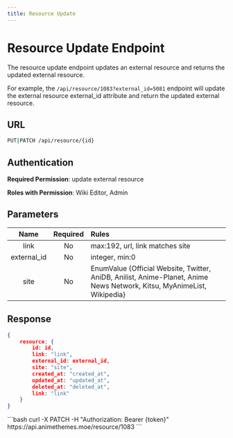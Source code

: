 ```yaml
---
title: Resource Update
---
```


<Block>

# Resource Update Endpoint

The resource update endpoint updates an external resource and returns the updated external resource.

For example, the `/api/resource/1083?external_id=5081` endpoint will update the external resource external_id attribute and return the updated external resource.

## URL

```sh
PUT|PATCH /api/resource/{id}
```

## Authentication

**Required Permission**: update external resource

**Roles with Permission**: Wiki Editor, Admin

## Parameters

| Name        | Required | Rules                                                                                                                  |
| :---------: | :------: | :--------------------------------------------------------------------------------------------------------------------- |
| link        | No       | max:192, url, link matches site                                                                                        |
| external_id | No       | integer, min:0                                                                                                         |
| site        | No       | EnumValue {Official Website, Twitter, AniDB, Anilist, Anime-Planet, Anime News Network, Kitsu, MyAnimeList, Wikipedia} |

## Response

```json
{
    resource: {
        id: id,
        link: "link",
        external_id: external_id,
        site: "site",
        created_at: "created_at",
        updated_at: "updated_at",
        deleted_at: "deleted_at",
        link: "link"
    }
}
```

<Example>

<CURL>
```bash
curl -X PATCH -H "Authorization: Bearer {token}" https://api.animethemes.moe/resource/1083
```
</CURL>

</Example>

</Block>